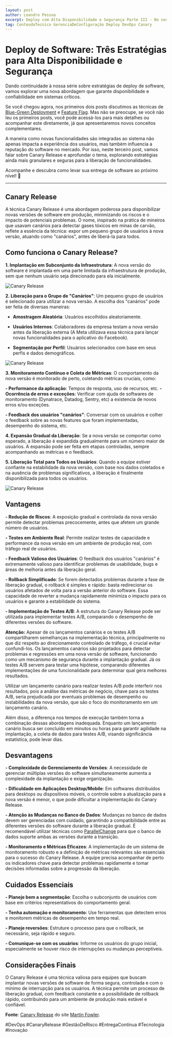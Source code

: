 ```yaml
---
layout: post
author: Leandro Pessoa
excerpt: Deploy com Alta Disponibilidade e Segurança Parte III - No nosso último conteúdo da série sobre deploy, vamos explorar o método Canary, uma abordagem que garante disponibilidade e confiabilidade em sistemas críticos.
tag: ConteudoTecnico GerenciaDeConfiguração Deploy DevOps Canary
---
```


# Deploy de Software: Três Estratégias para Alta Disponibilidade e Segurança

Dando continuidade à nossa série sobre estratégias de deploy de software, vamos explorar uma nova abordagem que garante disponibilidade e confiabilidade em sistemas críticos.

Se você chegou agora, nos primeiros dois posts discutimos as técnicas de [Blue-Green Deployment](/2024/11/20/Deploy-de-Software-Blue-Green.html) e [Feature Flag](/2024/11/21/Deploy-de-Software-Feature-Flag.html). Mas não se preocupe, se você não leu os primeiros posts, você pode acessá-los para mais detalhes ou acompanhar este diretamente, já que apresentaremos novos conceitos complementares.

A maneira como novas funcionalidades são integradas ao sistema não apenas impacta a experiência dos usuários, mas também influencia a reputação do software no mercado. Por isso, neste terceiro post, vamos falar sobre Canary Release e aprofundar o tema, explorando estratégias ainda mais granulares e seguras para a liberação de funcionalidades.

Acompanhe e descubra como levar sua entrega de software ao próximo nível! 🚀

---

## Canary Release

A técnica Canary Release é uma abordagem poderosa para disponibilizar novas versões de software em produção, minimizando os riscos e o impacto de potenciais problemas. O nome, inspirado na prática de mineiros que usavam canários para detectar gases tóxicos em minas de carvão, reflete a essência da técnica: expor um pequeno grupo de usuários à nova versão, atuando como "canários", antes de liberá-la para todos.

## Como funciona o Canary Release?

**1. Implantação em Subconjunto da Infraestrutura**: A nova versão do software é implantada em uma parte limitada da infraestrutura de produção, sem que nenhum usuário seja direcionado para ela inicialmente.

![Canary Release](https://martinfowler.com/bliki/images/canaryRelease/canary-release-1.png)

**2. Liberação para o Grupo de "Canários"**: Um pequeno grupo de usuários é selecionado para utilizar a nova versão. A escolha dos "canários" pode ser feita de diversas maneiras:

- **Amostragem Aleatória**: Usuários escolhidos aleatoriamente.

- **Usuários Internos**: Colaboradores da empresa testam a nova versão antes da liberação externa (A Meta utilizava essa técnica para lançar novas funcionalidades para o aplicativo do Facebook).

- **Segmentação por Perfil**: Usuários selecionados com base em seus perfis e dados demográficos.

![Canary Release](https://martinfowler.com/bliki/images/canaryRelease/canary-release-2.png)

**3. Monitoramento Contínuo e Coleta de Métricas**: O comportamento da nova versão é monitorado de perto, coletando métricas cruciais, como:

**- Performance da aplicação**: Tempos de resposta, uso de recursos, etc.
**- Ocorrência de erros e exceções**: Verificar com ajuda de softwares de monitoramento (Dynatrace, Datadog, Sentry, etc) a existencia de novos erros e/ou exceções.

**- Feedback dos usuários "canários"**: Conversar com os usuários e colher o feedback sobre as novas features que foram implementadas, desempenho do sistema, etc.

**4. Expansão Gradual da Liberação**: Se a nova versão se comportar como esperado, a liberação é expandida gradualmente para um número maior de usuários. A expansão pode ser feita em etapas controladas, sempre acompanhando as métricas e o feedback.

**5. Liberação Total para Todos os Usuários**: Quando a equipe estiver confiante na estabilidade da nova versão, com base nos dados coletados e na ausência de problemas significativos, a liberação é finalmente disponibilizada para todos os usuários.

![Canary Release](https://martinfowler.com/bliki/images/canaryRelease/canary-release-3.png)

## Vantagens

**- Redução de Riscos**: A exposição gradual e controlada da nova versão permite detectar problemas precocemente, antes que afetem um grande número de usuários.

**- Testes em Ambiente Real**: Permite realizar testes de capacidade e performance da nova versão em um ambiente de produção real, com tráfego real de usuários.

**- Feedback Valioso dos Usuários**: O feedback dos usuários "canários" é extremamente valioso para identificar problemas de usabilidade, bugs e áreas de melhoria antes da liberação geral.

**- Rollback Simplificado**: Se forem detectados problemas durante a fase de liberação gradual, o rollback é simples e rápido: basta redirecionar os usuários afetados de volta para a versão anterior do software. Essa capacidade de reverter a mudança rapidamente minimiza o impacto para os usuários e garante a estabilidade do sistema.

**- Implementação de Testes A/B**: A estrutura do Canary Release pode ser utilizada para implementar testes A/B, comparando o desempenho de diferentes versões do software.

**Atenção:** Apesar de os lançamentos canários e os testes A/B compartilharem semelhanças na implementação técnica, principalmente no que diz respeito ao direcionamento controlado de tráfego, é crucial evitar confundi-los. Os lançamentos canários são projetados para detectar problemas e regressões em uma nova versão de software, funcionando como um mecanismo de segurança durante a implantação gradual. Já os testes A/B servem para testar uma hipótese, comparando diferentes implementações de uma funcionalidade para determinar qual gera melhores resultados.

Utilizar um lançamento canário para realizar testes A/B pode interferir nos resultados, pois a análise das métricas de negócio, chave para os testes A/B, seria prejudicada por eventuais problemas de desempenho ou instabilidades da nova versão, que são o foco do monitoramento em um lançamento canário.

Além disso, a diferença nos tempos de execução também torna a combinação dessas abordagens inadequada. Enquanto um lançamento canário busca ser concluído em minutos ou horas para garantir agilidade na implantação, a coleta de dados para testes A/B, visando significância estatística, pode levar dias.

## Desvantagens

**- Complexidade do Gerenciamento de Versões**: A necessidade de gerenciar múltiplas versões do software simultaneamente aumenta a complexidade da implantação e exige organização.

**- Dificuldade em Aplicações Desktop/Mobile**: Em softwares distribuídos para desktops ou dispositivos móveis, o controle sobre a atualização para a nova versão é menor, o que pode dificultar a implementação do Canary Release.

**- Atenção às Mudanças no Banco de Dados**: Mudanças no banco de dados devem ser gerenciadas com cuidado, garantindo a compatibilidade entre as diferentes versões do software durante a liberação gradual. É recomendável utilizar técnicas como [ParallelChange](https://martinfowler.com/bliki/ParallelChange.html) para que o banco de dados suporte ambas as versões durante a transição.

**- Monitoramento e Métricas Eficazes**: A implementação de um sistema de monitoramento robusto e a definição de métricas relevantes são essenciais para o sucesso do Canary Release. A equipe precisa acompanhar de perto os indicadores chave para detectar problemas rapidamente e tomar decisões informadas sobre a progressão da liberação.

## Cuidados Essenciais

**- Planeje bem a segmentação**: Escolha o subconjunto de usuários com base em critérios representativos do comportamento geral.

**- Tenha automação e monitoramento**: Use ferramentas que detectem erros e monitorem métricas de desempenho em tempo real.

**- Planeje reversões**: Estruture o processo para que o rollback, se necessário, seja rápido e seguro.

**- Comunique-se com os usuários**: Informe os usuários do grupo inicial, especialmente se houver risco de interrupções ou mudanças perceptíveis.

## Considerações Finais

O Canary Release é uma técnica valiosa para equipes que buscam implantar novas versões de software de forma segura, controlada e com o mínimo de interrupção para os usuários. A técnica permite um processo de liberação gradual, com feedback constante e a possibilidade de rollback rápido, contribuindo para um ambiente de produção mais estável e confiável.

**Fonte**: [Canary Release](https://martinfowler.com/bliki/CanaryRelease.html) do site [Martin Fowler](https://martinfowler.com/).

#DevOps #CanaryRelease #GestãoDeRisco #EntregaContínua #Tecnologia #Inovação